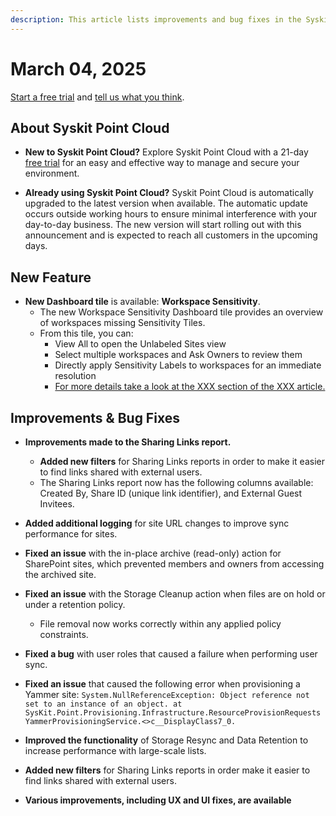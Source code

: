 ```yaml
---
description: This article lists improvements and bug fixes in the Syskit Point Cloud version 2025.2.83.15
---
```


# March 04, 2025

[Start a free trial](https://www.syskit.com/products/point/free-trial/) and [tell us what you think](https://www.syskit.com/company/contact-us/).

## About Syskit Point Cloud

* **New to Syskit Point Cloud?** Explore Syskit Point Cloud with a 21-day [free trial](https://www.syskit.com/products/point/free-trial/) for an easy and effective way to manage and secure your environment.

* **Already using Syskit Point Cloud?** Syskit Point Cloud is automatically upgraded to the latest version when available. The automatic update occurs outside working hours to ensure minimal interference with your day-to-day business. The new version will start rolling out with this announcement and is expected to reach all customers in the upcoming days.

## New Feature

* **New Dashboard tile** is available: **Workspace Sensitivity**.
  * The new Workspace Sensitivity Dashboard tile provides an overview of workspaces missing Sensitivity Tiles.
  * From this tile, you can: 
    * View All to open the Unlabeled Sites view 
    * Select multiple workspaces and Ask Owners to review them
    * Directly apply Sensitivity Labels to workspaces for an immediate resolution
    * [For more details take a look at the XXX section of the XXX article.](../../microsoft365-inventory/explore-your-microsoft-365-dashboard.md)


## Improvements & Bug Fixes

* **Improvements made to the Sharing Links report.**
  * **Added new filters** for Sharing Links reports in order to make it easier to find links shared with external users.
  * The Sharing Links report now has the following columns available: Created By, Share ID (unique link identifier), and External Guest Invitees. 

* **Added additional logging** for site URL changes to improve sync performance for sites. 

* **Fixed an issue** with the in-place archive (read-only) action for SharePoint sites, which prevented members and owners from accessing the archived site. 

* **Fixed an issue** with the Storage Cleanup action when files are on hold or under a retention policy. 
  * File removal now works correctly within any applied policy constraints.

* **Fixed a bug** with user roles that caused a failure when performing user sync. 

* **Fixed an issue** that caused the following error when provisioning a Yammer site: `System.NullReferenceException: Object reference not set to an instance of an object. at SysKit.Point.Provisioning.Infrastructure.ResourceProvisionRequests YammerProvisioningService.<>c__DisplayClass7_0.`

* **Improved the functionality** of Storage Resync and Data Retention to increase performance with large-scale lists.

* **Added new filters** for Sharing Links reports in order make it easier to find links shared with external users. 

* **Various improvements, including UX and UI fixes, are available**